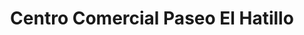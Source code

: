 ---
title: "Centro Comercial Paseo El Hatillo"
url: /caracas/centro-comercial-paseo-el-hatillo/
shop: centro comercial
---